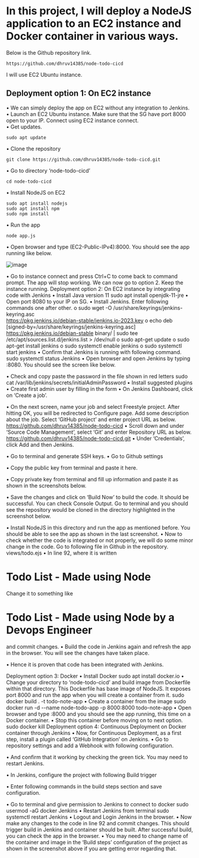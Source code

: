 # In this project, I will deploy a NodeJS application to an EC2 instance and Docker container in various ways.   
Below is the Github repository link.  

```
https://github.com/dhruv14385/node-todo-cicd
```
I will use EC2 Ubuntu instance.  
## Deployment option 1: On EC2 instance
•	We can simply deploy the app on EC2 without any integration to Jenkins.  
•	Launch an EC2 Ubuntu instance. Make sure that the SG have port 8000 open to your IP. Connect using EC2 instance connect.   
•	Get updates.  
```
sudo apt update
```
•	Clone the repository  
```
git clone https://github.com/dhruv14385/node-todo-cicd.git
```
•	Go to directory ‘node-todo-cicd’  
```
cd node-todo-cicd
```
•	Install NodeJS on EC2  
```
sudo apt install nodejs
sudo apt install npm
sudo npm install
```
•	Run the app  
```
node app.js
```
•	Open browser and type (EC2-Public-IPv4):8000. You should see the app running like below.   

![image](https://github.com/dhruv14385/node-todo-cicd/assets/83332524/e006b4b2-0c80-4aee-866f-b5c2d64e9e81)

 
•	Go to instance connect and press Ctrl+C to come back to command prompt. The app will stop working. We can now go to option 2. Keep the instance running.
Deployment option 2: On EC2 instance by integrating code with Jenkins
•	Install Java version 11
sudo apt install openjdk-11-jre
•	Open port 8080 to your IP on SG.
•	Install Jenkins. Enter following commands one after other. 
o	sudo wget -O /usr/share/keyrings/jenkins-keyring.asc \
 https://pkg.jenkins.io/debian-stable/jenkins.io-2023.key
o	echo deb [signed-by=/usr/share/keyrings/jenkins-keyring.asc] \
https://pkg.jenkins.io/debian-stable binary/ | sudo tee \
/etc/apt/sources.list.d/jenkins.list > /dev/null
o	sudo apt-get update
o	sudo apt-get install jenkins
o	sudo systemctl enable jenkins
o	sudo systemctl start jenkins
•	Confirm that Jenkins is running with following command.
sudo systemctl status Jenkins
•	Open browser and open Jenkins by typing <EC2-Public-IPv4>:8080. You should see the screen like below.
 
•	Check and copy paste the password in the file shown in red letters
sudo cat /var/lib/jenkins/secrets/initialAdminPassword
•	Install suggested plugins 
•	Create first admin user by filling in the form
•	On Jenkins Dashboard, click on ‘Create a job’. 
 
•	On the next screen, name your job and select Freestyle project. After hitting OK, you will be redirected to Configure page. Add some description about the job. Select ‘GitHub project’ and enter project URL as below.
https://github.com/dhruv14385/node-todo-cicd
•	Scroll down and under ‘Source Code Management’, select ‘Git’ and enter Repository URL as below.
https://github.com/dhruv14385/node-todo-cicd.git
•	Under ‘Credentials’, click Add and then Jenkins.
 
•	Go to terminal and generate SSH keys.
•	Go to Github settings 
 
•	Copy the public key from terminal and paste it here.
 
•	Copy private key from terminal and fill up information and paste it as shown in the screenshots below.
 
 
•	Save the changes and click on ‘Build Now’ to build the code. It should be successful. You can check Console Output. Go to terminal and you should see the repository would be cloned in the directory highlighted in the screenshot below.
 
•	Install NodeJS in this directory and run the app as mentioned before. You should be able to see the app as shown in the last screenshot. 
•	Now to check whether the code is integrated or not properly, we will do some minor change in the code. Go to following file in Github in the repository.
views/todo.ejs
•	In line 92, where it is written 
<h1>Todo List - Made using Node</h1>
Change it to something like
<h1>Todo List - Made using Node by a Devops Engineer</h1>
and commit changes.
•	Build the code in Jenkins again and refresh the app in the browser. You will see the changes have taken place.
 
•	Hence it is proven that code has been integrated with Jenkins.


Deployment option 3: Docker
•	Install Docker
sudo apt install docker.io
•	Change your directory to ‘node-todo-cicd’ and build image from Dockerfile within that directory. This Dockerfile has base image of NodeJS. It exposes port 8000 and run the app when you will create a container from it.
sudo docker build . -t todo-note-app
•	Create a container from the image
sudo docker run -d --name node-todo-app -p 8000:8000 todo-note-app
•	Open browser and type <EC2-Public-IPv4>:8000 and you should see the app running, this time on a Docker container.
•	Stop this container before moving on to next option.
sudo docker kill <container ID>
Deployment option 4: Continuous Deployment on Docker container through Jenkins 
•	Now, for Continuous Deployment, as a first step, install a plugin called ‘GitHub Integration’ on Jenkins.
•	Go to repository settings and add a Webhook with following configuration.
 
•	And confirm that it working by checking the green tick. You may need to restart Jenkins.
 
•	In Jenkins, configure the project with following Build trigger
 
•	Enter following commands in the build steps section and save configuration.
 
•	Go to terminal and give permission to Jenkins to connect to docker
sudo usermod -aG docker Jenkins
•	Restart Jenkins from terminal
sudo systemctl restart Jenkins
•	Logout and Login Jenkins in the browser.
•	Now make any changes to the code in line 92 and commit changes. This should trigger build in Jenkins and container should be built. After successful build, you can check the app in the browser.
•	You may need to change name of the container and image in the ‘Build steps’ configuration of the project as shown in the screenshot above if you are getting error regarding that.
